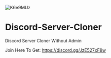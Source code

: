 ![K6e9MUz](https://github.com/user-attachments/assets/4eb90efc-69fa-4bee-a7cd-a23475e6e7e5)

# Discord-Server-Cloner
Discord Server Cloner Without Admin

Join Here To Get: https://discord.gg/JzE527xF8w
